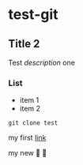 # test-git

## Title 2

Test _description_ one

### List

* item 1
* item 2

`git clone test`

my first [link](https://google.com)

my new :bug: :bookmark:
